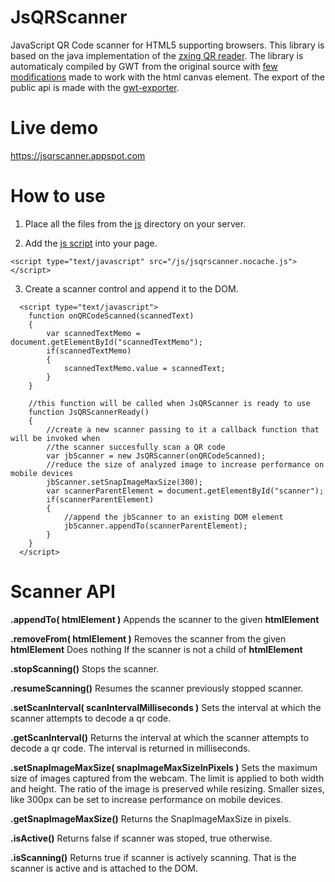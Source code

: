 # JsQRScanner

JavaScript QR Code scanner for HTML5 supporting browsers.
This library is based on the java implementation of the [zxing QR reader](https://github.com/zxing/zxing).
The library is automaticaly compiled by GWT from the original source with [few modifications](https://github.com/jbialobr/gwt-qrscanner) made to work with the html canvas element.
The export of the public api is made with the [gwt-exporter](https://github.com/manolo/gwt-exporter).

# Live demo

https://jsqrscanner.appspot.com

# How to use

1) Place all the files from the [js](https://github.com/jbialobr/JsQRScanner/blob/master/war/js/) directory on your server.

2) Add the [js script](https://github.com/jbialobr/JsQRScanner/blob/master/war/js/jsqrscanner.nocache.js) into your page.
```
<script type="text/javascript" src="/js/jsqrscanner.nocache.js"></script>
```
3) Create a scanner control and append it to the DOM.
```
  <script type="text/javascript">
    function onQRCodeScanned(scannedText)
    {
    	var scannedTextMemo = document.getElementById("scannedTextMemo");
    	if(scannedTextMemo)
    	{
    		scannedTextMemo.value = scannedText;
    	}
    }
  
    //this function will be called when JsQRScanner is ready to use
    function JsQRScannerReady()
    {
        //create a new scanner passing to it a callback function that will be invoked when
        //the scanner succesfully scan a QR code
        var jbScanner = new JsQRScanner(onQRCodeScanned);
        //reduce the size of analyzed image to increase performance on mobile devices
        jbScanner.setSnapImageMaxSize(300);
    	var scannerParentElement = document.getElementById("scanner");
    	if(scannerParentElement)
    	{
    	    //append the jbScanner to an existing DOM element
    		jbScanner.appendTo(scannerParentElement);
    	}        
    }
  </script> 
```

# Scanner API

**.appendTo( htmlElement )**
Appends the scanner to the given **htmlElement**

**.removeFrom( htmlElement )**
Removes the scanner from the given **htmlElement**
Does nothing If the scanner is not a child of **htmlElement**

**.stopScanning()**
Stops the scanner.

**.resumeScanning()**
Resumes the scanner previously stopped scanner.

**.setScanInterval( scanIntervalMilliseconds )**
Sets the interval at which the scanner attempts to decode a qr code.

**.getScanInterval()**
Returns the interval at which the scanner attempts to decode a qr code.
The interval is returned in milliseconds.

**.setSnapImageMaxSize( snapImageMaxSizeInPixels )**
Sets the maximum size of images captured from the webcam.
The limit is applied to both width and height. The ratio of the image is preserved
while resizing. Smaller sizes, like 300px can be set to increase performance on
mobile devices.

**.getSnapImageMaxSize()**
Returns the SnapImageMaxSize in pixels.

**.isActive()**
Returns false if scanner was stoped, true otherwise.

**.isScanning()**
Returns true if scanner is actively scanning.
That is the scanner is active and is attached to the DOM.
